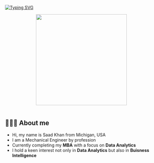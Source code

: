 [![Typing SVG](https://readme-typing-svg.herokuapp.com?font=Fira+Code&pause=1000&color=0F12F7&random=false&width=435&lines=Hello+%26+Welcome+%F0%9F%98%8A%F0%9F%91%8B)](https://git.io/typing-svg)
<div id="header" align="center">
  <img src="https://media.giphy.com/media/QX15lZJbifeQPzcNDt/giphy.gif" width="300"/>
</div>
<br>

## 🙋🏻‍♂️ About me
- Hi, my name is Saad Khan from Michigan, USA
- I am a Mechanical Engineer by profession
- Currently completing my **MBA** with a focus on **Data Analytics**
- I hold a keen interest not only in **Data Analytics** but also in **Buisness Intelligence**

<!---
skhan060/skhan060 is a ✨ special ✨ repository because its `README.md` (this file) appears on your GitHub profile.
You can click the Preview link to take a look at your changes.
--->
